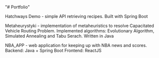 "# Portfolio"

Hatchways Demo - simple API retrieving recipes. Built with Spring Boot

Metaheurystyki - implementation of metaheuristics to resolve Capacitated Vehicle Routing Problem. Implemented algorithms: Evolutionary Algorithm, Simulated Annealing and Tabu Serach. Written in Java

NBA_APP - web application for keeping up with NBA news and scores. Backend: Java + Spring Boot Frontend: ReactJS
